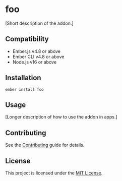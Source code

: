 foo
==============================================================================

[Short description of the addon.]


Compatibility
------------------------------------------------------------------------------

* Ember.js v4.8 or above
* Ember CLI v4.8 or above
* Node.js v16 or above


Installation
------------------------------------------------------------------------------

```
ember install foo
```


Usage
------------------------------------------------------------------------------

[Longer description of how to use the addon in apps.]


Contributing
------------------------------------------------------------------------------

See the [Contributing](CONTRIBUTING.md) guide for details.


License
------------------------------------------------------------------------------

This project is licensed under the [MIT License](LICENSE.md).
